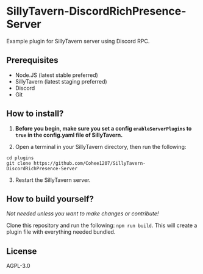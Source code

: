 # SillyTavern-DiscordRichPresence-Server
Example plugin for SillyTavern server using Discord RPC.

## Prerequisites

* Node.JS (latest stable preferred)
* SillyTavern (latest staging preferred)
* Discord
* Git

## How to install?

1. **Before you begin, make sure you set a config `enableServerPlugins` to `true` in the config.yaml file of SillyTavern.**

2. Open a terminal in your SillyTavern directory, then run the following:

```
cd plugins
git clone https://github.com/Cohee1207/SillyTavern-DiscordRichPresence-Server
```

3. Restart the SillyTavern server.

## How to build yourself?

*Not needed unless you want to make changes or contribute!*

Clone this repository and run the following: `npm run build`. This will create a plugin file with everything needed bundled.

## License

AGPL-3.0
